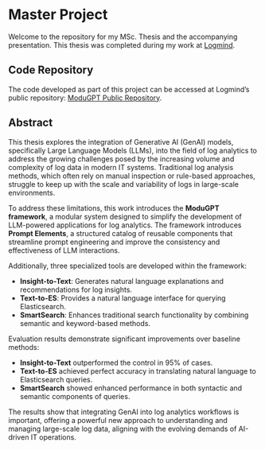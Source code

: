 # Master Project

Welcome to the repository for my MSc. Thesis and the accompanying presentation. This thesis was completed during my work at [Logmind](https://logmind.com/).

## Code Repository

The code developed as part of this project can be accessed at Logmind’s public repository: [ModuGPT Public Repository](https://bitbucket.org/ketjuni2/modugpt_public/src/main/).

## Abstract

This thesis explores the integration of Generative AI (GenAI) models, specifically Large Language Models (LLMs), into the field of log analytics to address the growing challenges posed by the increasing volume and complexity of log data in modern IT systems. Traditional log analysis methods, which often rely on manual inspection or rule-based approaches, struggle to keep up with the scale and variability of logs in large-scale environments.

To address these limitations, this work introduces the **ModuGPT framework**, a modular system designed to simplify the development of LLM-powered applications for log analytics. The framework introduces **Prompt Elements**, a structured catalog of reusable components that streamline prompt engineering and improve the consistency and effectiveness of LLM interactions.

Additionally, three specialized tools are developed within the framework:
- **Insight-to-Text**: Generates natural language explanations and recommendations for log insights.
- **Text-to-ES**: Provides a natural language interface for querying Elasticsearch.
- **SmartSearch**: Enhances traditional search functionality by combining semantic and keyword-based methods.

Evaluation results demonstrate significant improvements over baseline methods:
- **Insight-to-Text** outperformed the control in 95% of cases.
- **Text-to-ES** achieved perfect accuracy in translating natural language to Elasticsearch queries.
- **SmartSearch** showed enhanced performance in both syntactic and semantic components of queries.

The results show that integrating GenAI into log analytics workflows is important, offering a powerful new approach to understanding and managing large-scale log data, aligning with the evolving demands of AI-driven IT operations.
